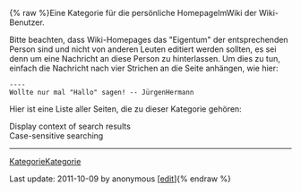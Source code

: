 {% raw %}Eine Kategorie für die persönliche HomepageImWiki der
Wiki-Benutzer.

Bitte beachten, dass Wiki-Homepages das "Eigentum" der entsprechenden
Person sind und nicht von anderen Leuten editiert werden sollten, es sei
denn um eine Nachricht an diese Person zu hinterlassen. Um dies zu tun,
einfach die Nachricht nach vier Strichen an die Seite anhängen, wie
hier:

    ----
    Wollte nur mal "Hallo" sagen! -- JürgenHermann

Hier ist eine Liste aller Seiten, die zu dieser Kategorie gehören:

Display context of search results\
Case-sensitive searching

* * *

[KategorieKategorie](https://blog.inductorsoftware.com/docsproto/missing/KategorieKategorie)

Last update: 2011-10-09 by anonymous [[edit](https://github.com/delph-in/docs/wiki/KategorieHomepage/_edit)]{% endraw %}